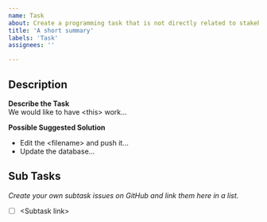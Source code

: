 ```yaml
---
name: Task
about: Create a programming task that is not directly related to stakeholders.
title: 'A short summary'
labels: 'Task'
assignees: ''

---
```



## Description
**Describe the Task** \
We would like to have \<this> work...


**Possible Suggested Solution**  
- Edit the \<filename> and push it...
- Update the database... 


## Sub Tasks
*Create your own subtask issues on GitHub and link them here in a list.*
- [ ] \<Subtask link>
